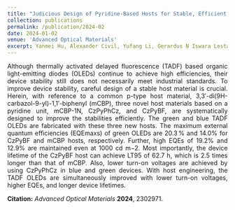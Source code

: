 ```yaml
---
title: "Judicious Design of Pyridine‐Based Hosts for Stable, Efficient, and Low‐Driving Thermally Activated Delayed Fluorescence Organic Light‐Emitting Diodes"
collection: publications
permalink: /publication/2024-02
date: 2024-01-02
venue: 'Advanced Optical Materials'
excerpt: Yanmei Hu, Alexander Civil, Yufang Li, Gerardus N Iswara Lestanto, Youichi Tsuchiya, **Chin‐Yiu Chan#**, Chihaya Adachi#      <br/> <img src='/images/2024-02.jpg' width="400" height="300">
---
```

<div style="text-align: justify">
Although thermally activated delayed fluorescence (TADF) based organic light-emitting diodes (OLEDs) continue to achieve high efficiencies, their device stability still does not necessarily meet industrial standards. To improve device stability, careful design of a stable host material is crucial. Herein, with reference to a common p-type host material, 3,3′-di(9H-carbazol-9-yl)-1,1′-biphenyl (mCBP), three novel host materials based on a pyridine unit, mCBP-1N, CzPyPhCz, and CzPyBF, are systematically designed to improve the stabilities efficiently. The green and blue TADF OLEDs are fabricated with these three new hosts. The maximum external quantum efficiencies (EQEmaxs) of green OLEDs are 20.3 % and 14.0% for CzPyBF and mCBP hosts, respectively. Further, high EQEs of 19.2% and 12.9% are maintained even at 1000 cd m−2. Most importantly, the device lifetime of the CzPyBF host can achieve LT95 of 62.7 h, which is 2.5 times longer than that of mCBP. Also, lower turn-on voltages are achieved by using CzPyPhCz in blue and green devices. With host engineering, the TADF OLEDs are simultaneously improved with lower turn-on voltages, higher EQEs, and longer device lifetimes.
</div>

**Citation:** _Advanced Optical Materials_ **2024**, 2302971.
